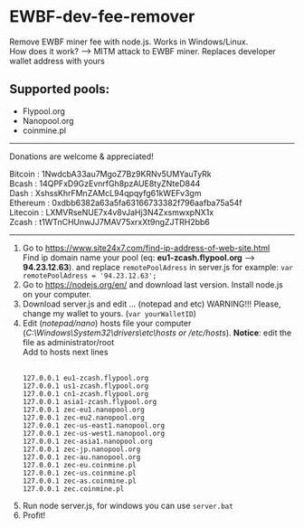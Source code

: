 # EWBF-dev-fee-remover

Remove EWBF miner fee with node.js. Works in Windows/Linux.<br>
How does it work?  --> MITM attack to EWBF miner. Replaces developer wallet address with yours<br>

## Supported pools:
- Flypool.org
- Nanopool.org
- coinmine.pl

----------------------------------------------------------
Donations are welcome & appreciated!<br>

Bitcoin  : 1NwdcbA33au7MgoZ7Bz9KRNv5UMYauTyRk<br>
Bcash    : 14QPFxD9GzEvnrfGh8pzAUE8tyZNteD844<br>
Dash     : XshssKhrFMnZAMcL94qpqyfg61kWEFv3gm<br>
Ethereum : 0xdbb6382a63a5fa63166733382f796aafba75a54f<br>
Litecoin : LXMVRseNUE7x4v8vJaHj3N4ZxsmwxpNX1x<br>
Zcash    : t1WTnCHUnwJJ7MAV75xrxXt9ngZJTRH2bb6

----------------------------------------------------------
1.  Go to https://www.site24x7.com/find-ip-address-of-web-site.html 
<br>Find ip domain name your pool (eq: <b>eu1-zcash.flypool.org</b> --> <b>94.23.12.63</b>). and replace ```remotePoolAdress``` in server.js for example: ```var remotePoolAdress = '94.23.12.63';```
2.  Go to https://nodejs.org/en/ and download last version. Install node.js on your computer.
3.  Download server.js and edit ... (notepad and etc) WARNING!!! Please, change my wallet to yours. (```var yourWalletID```)
4.  Edit (<i>notepad/nano</i>) hosts file your computer (<i>C:\Windows\System32\drivers\etc\hosts or /etc/hosts</i>). <b>Notice</b>: edit the file as administrator/root<br>
	Add to hosts next lines<br><br>
	```
	127.0.0.1 eu1-zcash.flypool.org
	127.0.0.1 us1-zcash.flypool.org
	127.0.0.1 cn1-zcash.flypool.org
	127.0.0.1 asia1-zcash.flypool.org
	127.0.0.1 zec-eu1.nanopool.org
	127.0.0.1 zec-eu2.nanopool.org
	127.0.0.1 zec-us-east1.nanopool.org
	127.0.0.1 zec-us-west1.nanopool.org
	127.0.0.1 zec-asia1.nanopool.org
	127.0.0.1 zec-jp.nanopool.org
	127.0.0.1 zec-au.nanopool.org
	127.0.0.1 zec-eu.coinmine.pl
	127.0.0.1 zec-us.coinmine.pl
	127.0.0.1 zec-as.coinmine.pl
	127.0.0.1 zec.coinmine.pl
	```
5. Run node server.js, for windows you can use ```server.bat```
6. Profit!
